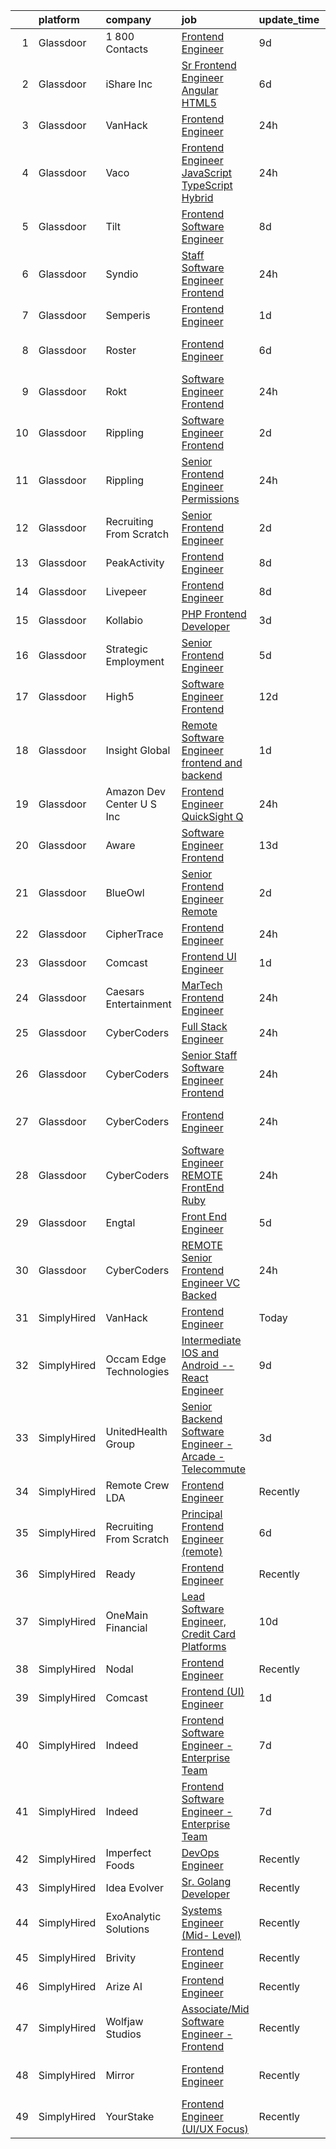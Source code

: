 

|    | platform    | company                     | job                                                                                                                                                                                                                                                                                                                                                                                                                                                                                                                                                                                                                                                                                                                                                                                                                                                                                                                                                                                                                                                                                                                                                                                                                                                                                                                                                                                                                                                                                                                                      | update_time   | location                      |
|---:|:------------|:----------------------------|:-----------------------------------------------------------------------------------------------------------------------------------------------------------------------------------------------------------------------------------------------------------------------------------------------------------------------------------------------------------------------------------------------------------------------------------------------------------------------------------------------------------------------------------------------------------------------------------------------------------------------------------------------------------------------------------------------------------------------------------------------------------------------------------------------------------------------------------------------------------------------------------------------------------------------------------------------------------------------------------------------------------------------------------------------------------------------------------------------------------------------------------------------------------------------------------------------------------------------------------------------------------------------------------------------------------------------------------------------------------------------------------------------------------------------------------------------------------------------------------------------------------------------------------------|:--------------|:------------------------------|
|  1 | Glassdoor   | 1 800 Contacts              | [Frontend Engineer](https://www.glassdoor.com/partner/jobListing.htm?pos=115&ao=1136043&s=58&guid=0000018267a8ffe89e44bf118484dcf0&src=GD_JOB_AD&t=SR&vt=w&ea=1&cs=1_e5274609&cb=1659596505467&jobListingId=1008028968829&jrtk=3-0-1g9jqi00uklu5801-1g9jqi01f25bc000-f65c437feb6c481a-)                                                                                                                                                                                                                                                                                                                                                                                                                                                                                                                                                                                                                                                                                                                                                                                                                                                                                                                                                                                                                                                                                                                                                                                                                                                  | 9d            | Draper, UT                    |
|  2 | Glassdoor   | iShare Inc                  | [Sr  Frontend Engineer  Angular  HTML5 ](https://www.glassdoor.com/partner/jobListing.htm?pos=101&ao=1110586&s=58&guid=0000018267a8ffe89e44bf118484dcf0&src=GD_JOB_AD&t=SR&vt=w&ea=1&cs=1_9e24fa9d&cb=1659596505464&jobListingId=1008035622507&cpc=7914D502DECE078E&jrtk=3-0-1g9jqi00uklu5801-1g9jqi01f25bc000-dbf0b3b27813526d--6NYlbfkN0D4nuovUOU2dPryPr7-xanE7ZFWASvaSyNm3BqXIbrO0g7KbumF70tKSTClwXMW9Nw6ylBgWEbP-wA7LdPub4uq9xNNR5kxVbMAop-p3QXpiL-QWxDzoxoeIDI-VxQmuAWK3NuHlhyKRowiFnZjcm9a59Rp01YIwTNAq3zOOVt9YeqZcgKJ1yHOVQpZ3UlOcraloSrOZL72EKKuA-mRgYHHeCmpFvDOAGAAPRiRfvNvp-YxlDf26MiPcCBJCcWh8xYhqhRLVsLpi9Pu8LniXo9sGFH1cK4avoSRj48lYqhZBYLYHQXev8xuO2mZ9CJ_seGYK8_ZyB4oKAdy1LNZqTdVmBEUHJTTVcfJSaWt_LK74JkURxPvpQWrd4kkWh6-FZ7n5u8Pr82bMbijyfBCv0MGHW-NXnaR7SuSfzbRdxXG8jkn8UAAfo_C9akfr6S_ffB-M9coWh_heTEA02qQ4UyimTFewYZ-PouRzMUTWl2G5T9yPY5RYXUW3nVOrUhN1GMrpNAN6aZAlNaTx3XwNUKm)                                                                                                                                                                                                                                                                                                                                                                                                                                                                                                                                                                                                                                        | 6d            | Saint Louis, MO               |
|  3 | Glassdoor   | VanHack                     | [Frontend Engineer](https://www.glassdoor.com/partner/jobListing.htm?pos=122&ao=1136043&s=58&guid=0000018267a8ffe89e44bf118484dcf0&src=GD_JOB_AD&t=SR&vt=w&cs=1_5e144f45&cb=1659596505468&jobListingId=1008051122685&jrtk=3-0-1g9jqi00uklu5801-1g9jqi01f25bc000-79b2f527b4dc7fc7-)                                                                                                                                                                                                                                                                                                                                                                                                                                                                                                                                                                                                                                                                                                                                                                                                                                                                                                                                                                                                                                                                                                                                                                                                                                                       | 24h           | San Diego, CA                 |
|  4 | Glassdoor   | Vaco                        | [Frontend Engineer  JavaScript TypeScript    Hybrid](https://www.glassdoor.com/partner/jobListing.htm?pos=108&ao=1110586&s=58&guid=0000018267a8ffe89e44bf118484dcf0&src=GD_JOB_AD&t=SR&vt=w&ea=1&cs=1_dcdf6985&cb=1659596505466&jobListingId=1008050327790&cpc=32EE424DE2B657EB&jrtk=3-0-1g9jqi00uklu5801-1g9jqi01f25bc000-c03849dba26dbd2c--6NYlbfkN0D_sybMACCpf9B-677oK5j6rPldVB6BlrVvFjO_o-GJZbzuF-qh4PxErFUqfUsv_6tQSk4s5uAVcAld8m-QQXxM--oMJAYynxIqMEUFtWxDMZSkHQoNRXy1c-pQAekh5jTtuAXPepzZVTS8Ybwet8e2QSwmg1vLRlLxo4RtZe876imFb8bWRKn2pUkT6bCS5JCCNWdzGEK2bzAC0sgzDHhZQBl5iPQirNgZckRZD1Zs1DeSZmx8byhsXKRWxhABX5gSHCcjxsKH-lMkT8LtrmNUuJig8NB2mkH922b5D-_XU7gs3EbE-d-fbhuaSx54I8wR5QYUu7eK1QRrIWBVRQB8DfNmzjYUujXhlXt3mLZqSMxhwhNiDuvb-hWcEVwpDAD5MYifDNr6gH7WxtDOsXXXD0ZkFrbbXmpdry-Hw70st7q2mLt6AzSzXOyrbKkFmly-Xg2VFOPwGbVCquRAtX2DMQ6TYuiCiTvA0lajLSIMw_qq6sx-zS_WkQb26F0YPxSQeUWfMgoNl65PXWO9MzCVoq1Q8qYqSle7WUr2X7uY7w%3D%3D)                                                                                                                                                                                                                                                                                                                                                                                                                                                                                                                                                                                                | 24h           | Nashville, TN                 |
|  5 | Glassdoor   | Tilt                        | [Frontend Software Engineer](https://www.glassdoor.com/partner/jobListing.htm?pos=124&ao=1136043&s=58&guid=0000018267a8ffe89e44bf118484dcf0&src=GD_JOB_AD&t=SR&vt=w&cs=1_f4a25e23&cb=1659596505468&jobListingId=1008030792660&jrtk=3-0-1g9jqi00uklu5801-1g9jqi01f25bc000-ebae5a08da702aee-)                                                                                                                                                                                                                                                                                                                                                                                                                                                                                                                                                                                                                                                                                                                                                                                                                                                                                                                                                                                                                                                                                                                                                                                                                                              | 8d            | Remote                        |
|  6 | Glassdoor   | Syndio                      | [Staff Software Engineer  Frontend](https://www.glassdoor.com/partner/jobListing.htm?pos=116&ao=1136043&s=58&guid=0000018267a8ffe89e44bf118484dcf0&src=GD_JOB_AD&t=SR&vt=w&ea=1&cs=1_0badb78c&cb=1659596505467&jobListingId=1008051813424&jrtk=3-0-1g9jqi00uklu5801-1g9jqi01f25bc000-ce19c53a5413b0b3-)                                                                                                                                                                                                                                                                                                                                                                                                                                                                                                                                                                                                                                                                                                                                                                                                                                                                                                                                                                                                                                                                                                                                                                                                                                  | 24h           | New York, NY                  |
|  7 | Glassdoor   | Semperis                    | [Frontend Engineer](https://www.glassdoor.com/partner/jobListing.htm?pos=117&ao=1136043&s=58&guid=0000018267a8ffe89e44bf118484dcf0&src=GD_JOB_AD&t=SR&vt=w&ea=1&cs=1_0f441b9b&cb=1659596505468&jobListingId=1008048394033&jrtk=3-0-1g9jqi00uklu5801-1g9jqi01f25bc000-2c14345c161e0bfa-)                                                                                                                                                                                                                                                                                                                                                                                                                                                                                                                                                                                                                                                                                                                                                                                                                                                                                                                                                                                                                                                                                                                                                                                                                                                  | 1d            | Dallas, TX                    |
|  8 | Glassdoor   | Roster                      | [Frontend Engineer](https://www.glassdoor.com/partner/jobListing.htm?pos=120&ao=1136043&s=58&guid=0000018267a8ffe89e44bf118484dcf0&src=GD_JOB_AD&t=SR&vt=w&ea=1&cs=1_fc55b419&cb=1659596505468&jobListingId=1008035786991&jrtk=3-0-1g9jqi00uklu5801-1g9jqi01f25bc000-f89357a287b4b83d-)                                                                                                                                                                                                                                                                                                                                                                                                                                                                                                                                                                                                                                                                                                                                                                                                                                                                                                                                                                                                                                                                                                                                                                                                                                                  | 6d            | San Francisco, CA             |
|  9 | Glassdoor   | Rokt                        | [Software Engineer   Frontend](https://www.glassdoor.com/partner/jobListing.htm?pos=110&ao=1110586&s=58&guid=0000018267a8ffe89e44bf118484dcf0&src=GD_JOB_AD&t=SR&vt=w&cs=1_e45c7f84&cb=1659596505466&jobListingId=1008050111332&cpc=47CFDC01B3F81FAC&jrtk=3-0-1g9jqi00uklu5801-1g9jqi01f25bc000-a778ac1637d28933--6NYlbfkN0DG4ntHtB_rMsnfhgmnSvK2brktLme1L4SiDeJjQ-izrVOLqRJ5-yjEjDkpeVLIPLLE-FB1YyVX5emu3PP277Bn9n7H8FTXB9ruhKew43vK7iOThC0_NtbTsBXJxMV3_W4w8Ecg0_Ii_SupIoNzQRBZ3fbVFtHxuVG5iTlSz7xKw0PlG0dxO-XUtyq7hOLQspWA-KPaGkCOg37-TAz2BbxX0B_YDQa7nCxV8RDZBgFVMSTQwBQT2BkiRjCyXAQ680ZAk6Vv0Desprl1Dll3OHEKDh7FVFIEZrrbobkuwFdbhufM8WQX173xXIJddd9Mp1iIX5NHLBn85bBFkmBTZfu9kOSO4D0v7HvXXGjmGFcZ8ytUUtUXvJA45SajngsodM4J6RQhOi65TrEIHuXRFs_EsGWAAMZgp5EyVs1WAKTXFPRgYMpgB92cmMCp8onBGaMggPsQ1PV-mloPENGEPBmUGAgzoJJVszSiwLF_LBSFM8R2NEPSNmZs5AFWDBPd_wJTFIsfyU0Ey2jnJwr_rvRZFCHU-QZi-chGCrXMH0apELYHFV58QCWK6bh19QNBYjhdkUO3_zvfY5qHsulVW3hB-SaHqm-FKwchiv12FlMo10ijIcQhFETN_sUzPorJzOnU7aawHZH-H3-0RbO5kYZDG4mFKb4E37eILGXdhN4BqlKAtlECO4XY_Bi35uDMkW_-34FAR0CvhP6lf2zTmrJKE_ehHmEGGdkJbnMsrAgmlabbQkB65W3uMRopbl1XlgjAczqdGbB0W0lLHfAcrpPEGz0_qI7CYoEr1wiwb1V11oh_9CUDAlazHtPS8CowRufq03RCgaxBm9e2Ly3S7qIK3DvCC6VPbvAcw0b1i30Zr1_vYmuHlpm4r2gCCSb2v53sDoarB30QTwAn58ef40FoBIQBbP6lko7zfs2IBJX29VKBF0RHds1ediEE6WtPcys%3D)                                                                                                                                                                                                         | 24h           | New York, NY                  |
| 10 | Glassdoor   | Rippling                    | [Software Engineer   Frontend](https://www.glassdoor.com/partner/jobListing.htm?pos=125&ao=1136043&s=58&guid=0000018267a8ffe89e44bf118484dcf0&src=GD_JOB_AD&t=SR&vt=w&ea=1&cs=1_9595b86e&cb=1659596505468&jobListingId=1008045260872&jrtk=3-0-1g9jqi00uklu5801-1g9jqi01f25bc000-d4d0d210cff9088b-)                                                                                                                                                                                                                                                                                                                                                                                                                                                                                                                                                                                                                                                                                                                                                                                                                                                                                                                                                                                                                                                                                                                                                                                                                                       | 2d            | San Francisco, CA             |
| 11 | Glassdoor   | Rippling                    | [Senior Frontend Engineer   Permissions](https://www.glassdoor.com/partner/jobListing.htm?pos=126&ao=1136043&s=58&guid=0000018267a8ffe89e44bf118484dcf0&src=GD_JOB_AD&t=SR&vt=w&ea=1&cs=1_08a38030&cb=1659596505468&jobListingId=1008050981295&jrtk=3-0-1g9jqi00uklu5801-1g9jqi01f25bc000-881fbb0f78f7cfed-)                                                                                                                                                                                                                                                                                                                                                                                                                                                                                                                                                                                                                                                                                                                                                                                                                                                                                                                                                                                                                                                                                                                                                                                                                             | 24h           | Bellevue, WA                  |
| 12 | Glassdoor   | Recruiting From Scratch     | [Senior Frontend Engineer](https://www.glassdoor.com/partner/jobListing.htm?pos=129&ao=1136043&s=58&guid=0000018267a8ffe89e44bf118484dcf0&src=GD_JOB_AD&t=SR&vt=w&ea=1&cs=1_ee80b45b&cb=1659596505468&jobListingId=1008045766078&jrtk=3-0-1g9jqi00uklu5801-1g9jqi01f25bc000-92327bae5406cb20-)                                                                                                                                                                                                                                                                                                                                                                                                                                                                                                                                                                                                                                                                                                                                                                                                                                                                                                                                                                                                                                                                                                                                                                                                                                           | 2d            | Remote                        |
| 13 | Glassdoor   | PeakActivity                | [Frontend Engineer](https://www.glassdoor.com/partner/jobListing.htm?pos=118&ao=1136043&s=58&guid=0000018267a8ffe89e44bf118484dcf0&src=GD_JOB_AD&t=SR&vt=w&ea=1&cs=1_8ae279df&cb=1659596505468&jobListingId=1008031555522&jrtk=3-0-1g9jqi00uklu5801-1g9jqi01f25bc000-9669b67cd3057b0b-)                                                                                                                                                                                                                                                                                                                                                                                                                                                                                                                                                                                                                                                                                                                                                                                                                                                                                                                                                                                                                                                                                                                                                                                                                                                  | 8d            | Boynton Beach, FL             |
| 14 | Glassdoor   | Livepeer                    | [Frontend Engineer](https://www.glassdoor.com/partner/jobListing.htm?pos=121&ao=1136043&s=58&guid=0000018267a8ffe89e44bf118484dcf0&src=GD_JOB_AD&t=SR&vt=w&ea=1&cs=1_8c91e7e6&cb=1659596505468&jobListingId=1008032132971&jrtk=3-0-1g9jqi00uklu5801-1g9jqi01f25bc000-a24d89e74bc6cf42-)                                                                                                                                                                                                                                                                                                                                                                                                                                                                                                                                                                                                                                                                                                                                                                                                                                                                                                                                                                                                                                                                                                                                                                                                                                                  | 8d            | New York, NY                  |
| 15 | Glassdoor   | Kollabio                    | [PHP Frontend Developer](https://www.glassdoor.com/partner/jobListing.htm?pos=104&ao=1110586&s=58&guid=0000018267a8ffe89e44bf118484dcf0&src=GD_JOB_AD&t=SR&vt=w&ea=1&cs=1_2545bef3&cb=1659596505465&jobListingId=1008041038018&cpc=444700D72F2ECBCE&jrtk=3-0-1g9jqi00uklu5801-1g9jqi01f25bc000-a781f0f3988a7eb6--6NYlbfkN0BK7QqpgF8Lwvm69yN6y042TqXJrV3gHaTYz7YJ2xmPiwJaRvnJL2p9woJImlFGjMplkzEuqGYU_lgezkcTMIwwWJJgvh0rLK3a1dAUMn4Ym3nLJIOYEmiu9Cx2q2yVfljoJkR4bpl82TzdcvfbQQ_q2uDbhOqeiIFAyE3H-98gDMgVKbW7Ql1PSugjhsCiW3rGx8ci07iMjr34XwBueUj3TV2v1xDzKkCj301ic3-rIQah02386S2TOl5WlkSab-O-Cx-hiZHb3X44XUQPRJjunH8k2kfa-WRxwCPeYUvyb0PEvfrzPWaO8p23emAJ2E-K2ifbQbDRk1nKMVS3xMpqnpJHl2zQTf5wusjmukOpSO5U5LxH6ggGpF2RT2nkGl0NViy1meNMN60wkAiCPBMjZPqoYl60o_bmCXhQESo_n5Ls3ydc_il19qF822z6oRU-1GsPBVp4F_C98O04ohNO)                                                                                                                                                                                                                                                                                                                                                                                                                                                                                                                                                                                                                                                                                                                        | 3d            | Remote                        |
| 16 | Glassdoor   | Strategic Employment        | [Senior Frontend Engineer](https://www.glassdoor.com/partner/jobListing.htm?pos=106&ao=1110586&s=58&guid=0000018267a8ffe89e44bf118484dcf0&src=GD_JOB_AD&t=SR&vt=w&ea=1&cs=1_c707e700&cb=1659596505465&jobListingId=1008038777890&cpc=4050D81B60456B41&jrtk=3-0-1g9jqi00uklu5801-1g9jqi01f25bc000-68f76e0fad1aecd5--6NYlbfkN0AKWvSE4sqLrvmChH3oy7SyLhGz62xmrQXLRHvtrs5R_Y69W66yYKFV8ztcxLcUTtXALnfMORh6S7MC1WOFEixmrcDNsJ73CPYMvbL6QRJulhNj-myfWV6rVfZU5JHpGL0c3G3Sx7WTOBXUjeQehrnA_5xVgOODcfdLqNMQNhsho79QNFrzW2vc7WyLIO7PPTyeNAYrnY0tS6NJavGV_m9QXPP96XulvRetPrgLyl83cIEUyiIa-346fJ6aBnB3n2sHuSJV0IsEOIok_18NLT-OMuz1e1N9-IvoVzwJ6IfTnyafPlvHs6ZCUKsgRZ3kiNlGnMIglx9mODinwwJxCU_MEWJHwvFSwgBwmJBh4lbyMPE5FFSir4E16o7wOS92cN52y_HeOA-oH10g1ipeC9wVYZLW6jETfnmDo_udwESum-y07xS1Nna3Xb4QJOA74emXATOqh2bRKLFzhnfQ9wSRdNJXAQKEASxILPwijpxTvpP7Q4__XgjIuAShHqlBK2AyCIITmF78kTDXzLVC7nNezaFXmaQqrM_-NVDlzQ6BVXjqcpPAoOzkrPC3lvPnRPd7nvkHhpjDtA%3D%3D)                                                                                                                                                                                                                                                                                                                                                                                                                                                                                                                                                                                          | 5d            | San Mateo, CA                 |
| 17 | Glassdoor   | High5                       | [Software Engineer   Frontend](https://www.glassdoor.com/partner/jobListing.htm?pos=105&ao=1110586&s=58&guid=0000018267a8ffe89e44bf118484dcf0&src=GD_JOB_AD&t=SR&vt=w&ea=1&cs=1_64dbb5b3&cb=1659596505465&jobListingId=1008023215023&cpc=BA15C3E50D27FFE8&jrtk=3-0-1g9jqi00uklu5801-1g9jqi01f25bc000-9ede6187c60e1052--6NYlbfkN0AV8vU3o9nlw7wqa180ZkP3oAg17VLIhkP1SPyaIh_MQVSfWHQ_D-a5zztdBH5vi5xFZlaaUhEW8RX_fyfkyAZNXiEQHCQUEYFdYQ0n4fJBPH24pQ-mjTQ2xyTOi07i067ioZBbd43FZJCQGkF2EZte7o6CuaN18wzjgMXw39552EmZQUMk9yz1yx7KuVNxuKuwqL-mdKR5bdgttpEL4yCzXrPp2Aan7O-4VUcpoBMdTn0pqh77CHUl45S_S51qXZ1hXgHfcJGtUILqo4dMdSn6yiCKy_oOqPcSzsosS-FiLYpDfT0-kXW1-QfVLeKOIw2K6lSp_eDhKBDTyvPoisitIfE-qG649kg3qwg8chtPfVowxuDN564EPrfK4R6xxBp5FYhb9WecTmb55lqq1Cby_oZ2Jp4GDpyIt_JeI2JxBUNTq9A5Aoa9cxe0T6k-cTWrXvow6bdyPgoACAHAdNY0CbZuAErll_R05E-5p0axdEgOLRmvgTBeAmal36DQCltKQCn31dXOU-duOEnf3Rwn)                                                                                                                                                                                                                                                                                                                                                                                                                                                                                                                                                                                                                                                  | 12d           | Remote                        |
| 18 | Glassdoor   | Insight Global              | [Remote Software Engineer  frontend and backend ](https://www.glassdoor.com/partner/jobListing.htm?pos=113&ao=1110586&s=58&guid=0000018267a8ffe89e44bf118484dcf0&src=GD_JOB_AD&t=SR&vt=w&ea=1&cs=1_a3b54105&cb=1659596505467&jobListingId=1008047076237&cpc=F41FEAB56D215062&jrtk=3-0-1g9jqi00uklu5801-1g9jqi01f25bc000-9fbca1b29b659b59--6NYlbfkN0BKkHZu3wF05EeDimN_p6sYpKCMArvwa95YdH7UpkaBCi52Bcb3JNt30QsYNOqnbglUdE37R64u96seInmHWiFBPptYFQm96TkzNe10qCw613b6CVzeZ_1y-Vod62XGXcrWhA-hwYr6PwovufsFqT2Q93Bc-yDrMrp5Qx6H-5NHcKvsy4ujVczfQJKu1KFlSQyW3F-o4NT55HWahE9tt3WsnkgjO4Exn6EoWmYtee5ykzNB9KS5uG32_jiVr4c5bkMLUxyDUnq9oIau4wkwMjSYhYHeAMcz-1mQ1gZFnmpfgHO4bHU4jHc49rMpbtjbUghMems0EsVQVhfKV9FH5e-VGf49DjfGN2cA53AzigWP6ovbWdhuydzHUOJcxxQfuByVZVkCYmyz4BuSbg7eEkelmcn_DLS1SjpYfhbilXymDzlVo1W6o6_ns3qFHOs6Y5hM_J3i_HgMXJPx7q9mPnDeRvhYOCKAVbljtA8vTIWJc92O78NuJDKrs1q7bXncubo-nr5o288yGw%3D%3D)                                                                                                                                                                                                                                                                                                                                                                                                                                                                                                                                                                                                                                   | 1d            | Remote                        |
| 19 | Glassdoor   | Amazon Dev Center U S   Inc | [Frontend Engineer  QuickSight Q](https://www.glassdoor.com/partner/jobListing.htm?pos=123&ao=1136043&s=58&guid=0000018267a8ffe89e44bf118484dcf0&src=GD_JOB_AD&t=SR&vt=w&cs=1_19a5e197&cb=1659596505468&jobListingId=1008050669033&jrtk=3-0-1g9jqi00uklu5801-1g9jqi01f25bc000-3540d943c4848fc2-)                                                                                                                                                                                                                                                                                                                                                                                                                                                                                                                                                                                                                                                                                                                                                                                                                                                                                                                                                                                                                                                                                                                                                                                                                                         | 24h           | Remote                        |
| 20 | Glassdoor   | Aware                       | [Software Engineer   Frontend](https://www.glassdoor.com/partner/jobListing.htm?pos=130&ao=1136043&s=58&guid=0000018267a8ffe89e44bf118484dcf0&src=GD_JOB_AD&t=SR&vt=w&ea=1&cs=1_37df384d&cb=1659596505468&jobListingId=1008020267124&jrtk=3-0-1g9jqi00uklu5801-1g9jqi01f25bc000-607abcf0eebd124b-)                                                                                                                                                                                                                                                                                                                                                                                                                                                                                                                                                                                                                                                                                                                                                                                                                                                                                                                                                                                                                                                                                                                                                                                                                                       | 13d           | Remote                        |
| 21 | Glassdoor   | BlueOwl                     | [Senior Frontend Engineer  Remote ](https://www.glassdoor.com/partner/jobListing.htm?pos=128&ao=1136043&s=58&guid=0000018267a8ffe89e44bf118484dcf0&src=GD_JOB_AD&t=SR&vt=w&ea=1&cs=1_49ff0bd1&cb=1659596505468&jobListingId=1008044484799&jrtk=3-0-1g9jqi00uklu5801-1g9jqi01f25bc000-d0c22b5d8c014143-)                                                                                                                                                                                                                                                                                                                                                                                                                                                                                                                                                                                                                                                                                                                                                                                                                                                                                                                                                                                                                                                                                                                                                                                                                                  | 2d            | San Francisco, CA             |
| 22 | Glassdoor   | CipherTrace                 | [Frontend Engineer](https://www.glassdoor.com/partner/jobListing.htm?pos=119&ao=1136043&s=58&guid=0000018267a8ffe89e44bf118484dcf0&src=GD_JOB_AD&t=SR&vt=w&cs=1_e9421542&cb=1659596505468&jobListingId=1008049986571&jrtk=3-0-1g9jqi00uklu5801-1g9jqi01f25bc000-5a5f0582cf1610b7-)                                                                                                                                                                                                                                                                                                                                                                                                                                                                                                                                                                                                                                                                                                                                                                                                                                                                                                                                                                                                                                                                                                                                                                                                                                                       | 24h           | Remote                        |
| 23 | Glassdoor   | Comcast                     | [Frontend  UI  Engineer](https://www.glassdoor.com/partner/jobListing.htm?pos=102&ao=1110586&s=58&guid=0000018267a8ffe89e44bf118484dcf0&src=GD_JOB_AD&t=SR&vt=w&cs=1_d103208a&cb=1659596505463&jobListingId=1008048394961&cpc=6945AE2F4B03E059&jrtk=3-0-1g9jqi00uklu5801-1g9jqi01f25bc000-f7ce7161764c0419--6NYlbfkN0Cj-KmZPsf9w80C8b1WzNVrlanjD2SXJjxuCbUWHsXPZlTAgGmdtIUzoKTi6fK6WvYa47GfCiXGFIOmHDSKDilFhfhzu4cxTxSOwiN-vemInzN0Os34kUtcEhSYfTtB2F6DeFD2-fHcxreITk-QtNNn8c6-jidnNbtfJQPxUuApKb9a1UGgTxjJ8Hun0xPAkuozx_UpDDd8xTZKYMvwwe_x52rSJmiHzPlX5LMFg3LE9ITH8FGR_iFHQl4NLnGo42VheKhRsW_V9ivbQMJMlwF049qT6UCIOHSacQou0_9LcmFZyTRmwhM_jRsbfCnebmShSFZL8Cg0Vt10DPKqslJgTQx-TuAFUcNDb21xqSuKGpTu3uc4RdQcPeggNP-ZOw_NmxD8qbIc6Rf8yHwE0xnRyoWxZJcGkba8jOuDNXlgWmBQYpNeDodbKHlvRoXPfNyfOA_7VFB8qXxoWLcNCc0z2gL9viNZnND7neIgtNlUyOl1InuvTRN3v0pPpBjEPl6BAWyg-0FCLYl9qUK9dKzVbxlfPSKWGYPw9HwunNx_LvRikH5vS413D2QmAvbq0FOMlXIxAPMzXg_I3trMHCUr7agogEwthNJcpeMGO911n1_FSTeTJnvDsjUi3a0o7F83U0CSPUg-afw5Um0u8Pk0-Ky02kuhqliY0EV51R4atJYpOj2iGm3-7H9VBhc-aknabAf2R2yE_KtCp_yu_EwCkBnHTMOL3ejtj5UmfvN06HniDWfWCrgxVcEqeNLXc6-hFH8arlhvd-OQ8dxwDz1REa_82vgSa9KbS4M8humWs9hAVNiD46Bl4-Auf9TyrnJWN7O8LYbt1iYVDCAQNjNYVCiNVgdrSNdWLZDa_fNfCfzEGrCyF3zdt6tIxjYhQPXXCCU72LnzHP7BjqngO-7Iu39E4YQnr8uizHVyfp6p2278ZPHzyoX_Yt7JIBSFvmltRGknpgT3J7FWg-HSRSK_Bk4eJNHeP8m-r-WyNPcs6MPg_wVC84qJBuGSIKJo7bz6ZKPXNvtQAbVfHNn28hXVnP2lJh83YPpjcJ1MW3DqxNb8t0cADKPwglZmdJ9grPk7C0yMRU3KAL0t9Fi4d7MKenWvtatTNezBB92WyAzdEYiEn_N8k53NQ2e5LQxUzrl1TRknQIDp4Q%3D%3D) | 1d            | Philadelphia, PA              |
| 24 | Glassdoor   | Caesars Entertainment       | [MarTech   Frontend Engineer](https://www.glassdoor.com/partner/jobListing.htm?pos=127&ao=1136043&s=58&guid=0000018267a8ffe89e44bf118484dcf0&src=GD_JOB_AD&t=SR&vt=w&cs=1_c41f9b6b&cb=1659596505468&jobListingId=1008051367732&jrtk=3-0-1g9jqi00uklu5801-1g9jqi01f25bc000-d306892eab2d22ca-)                                                                                                                                                                                                                                                                                                                                                                                                                                                                                                                                                                                                                                                                                                                                                                                                                                                                                                                                                                                                                                                                                                                                                                                                                                             | 24h           | Las Vegas, NV                 |
| 25 | Glassdoor   | CyberCoders                 | [Full Stack Engineer](https://www.glassdoor.com/partner/jobListing.htm?pos=111&ao=1110586&s=58&guid=0000018267a8ffe89e44bf118484dcf0&src=GD_JOB_AD&t=SR&vt=w&ea=1&cs=1_4a8dc01f&cb=1659596505467&jobListingId=1008050648042&cpc=A65DF3A704A48F9B&jrtk=3-0-1g9jqi00uklu5801-1g9jqi01f25bc000-006a8c71c3c0bbec--6NYlbfkN0CpFJQzrgRR8WqXWK1qKKEqALWJw739KlKqr2H-MSI4eoBlI4EFrmor2FYZMP3muM0Ai8CXh9BA6IeqUmIdiDHShng55cjb6iU5YyOPNeiHXXMz9ckZvyCwfriMLeLm_o6XR5nPj6hhvv1dqu1W1tlKSByJ5gSwMMWOGjeodyKSqgOPIP8kGjUQC9g9ajxNx4DM-ZaRQE0Spx-kF4iaAYJU8rfrXcHyTzFRFbdsiXYiEio1yA0AAd40PpNjiA6k0Yh36gU2HfCvLmugFXFLVBtanUCeeqkQq_Tpk1HNMaW-e4bfP4MEutll9jmJHjUCAoxFqPtAWfreKmQbG_mHoF3ZbyyIHonV7caEptqB3Aqymvvm5bOYV4Zng2zI0by1oR7sNg5n8sjYogE7KU03QvdroEkhCbuRV_PbMt-6oJRm3eAzsaQYseHsQ433qTf4GeJfG6PM8LgmTZnjcJufZKqFD7A5-dVuW0kF35foocbfHtouN4S9rM8uc4nUgrwiT9iZYvNdnTBWTLgPRphcivuuVAv6MfrBYYdlZpKSdy9RE3YPd-DbCSuNw6cPMyKeUkHpM3RSCPhrXPcY8ooOCApCYXNZz9O123mQ-f9pdQ5sprb4rpCDlz0KYYL4PuJX5AknpkDklpeDVRFpox9BrqJN7d0eACZ-UcnZQDjmMHiOFins5Rr30vN4JjeimjNGezZHpbf_Jh_N14pMZJQxCsK7ZNOAPRb_JPZCnF9M54T-EcOdJF32N6owWoEdgM5uAkXUwQ7kNygXY0-idKFkvm6pctOsHS7cBsC3hNy4maFbq2UsMHLsU95KCCQZDf76yCKj-xqx5dJs0TBwqqmHUjxgxOMrWx9Wx7pESKkkChqCDOwTwoKKtZ0u-0WmhNNX9pSjND3m6XnukpB302y4GsNiHzA3bBsHldvkscmFOV8w_wZ7nVlQNcQqFJVsP8wueuk04juiWULIwUIk57XFVXTGurX7hlT69C9gqhA0oR5j8g%3D%3D)                                                                                                                                                               | 24h           | New York, NY                  |
| 26 | Glassdoor   | CyberCoders                 | [Senior   Staff Software Engineer  Frontend ](https://www.glassdoor.com/partner/jobListing.htm?pos=112&ao=1110586&s=58&guid=0000018267a8ffe89e44bf118484dcf0&src=GD_JOB_AD&t=SR&vt=w&ea=1&cs=1_c14165a4&cb=1659596505467&jobListingId=1008050648335&cpc=FD1C1DA32C38CFA7&jrtk=3-0-1g9jqi00uklu5801-1g9jqi01f25bc000-70f4f72e1de1293c--6NYlbfkN0CpFJQzrgRR8WqXWK1qKKEqALWJw739KlKqr2H-MSI4eoBlI4EFrmor2FYZMP3muM0Ai8CXh9BA6C_huhSMJzXci1ZvlJ0DUnHje_wA8HLi5jokz0XXaeAxjzJLjGWv9J5QEJvTO7Ywtm6oS60mn6jfeQzASorOOhglxkyzY2sq1TYM0DowU5-zQMXAIfJkAcUGJdfqvuhlgLE2TTibkFoFxrdPKnPG4Kpj0lnQ4BgelP3ynYwlg49oT7PBOS2gOEKtgeYAuAcIyBZcNCYUtlnpAxD2i5rtketW4yvKx5f8FdyhzhX0n8sH2LAmKPrGlws8scorBlbwCilb03SRwnk3ytA_7qQc1D0umUjsNUQ9Hv1Coq5ma57pkGexilkJGpEmstagcEouBXc3VDS3yFq54jv6zZefonPLM0Bdh8WXmeNZ7xwjCtU_PiJrcXY2TBTTBsgJCl6TKyY9dR8YkFsTn4OfG9q94IrH2r06eNIRWUYnw4UEisXPkgIruEtSffNU9NS8X_YKF6PQCa4jjoVB5Pl6vRwGhTmItbVCtktqmB9qCcs3lZhkTsU7Md9TwwW4H3W46eEsPHx0Xe3m3QvDb0yqViZxh-6Qj60824y7qec0L3oc4AZ5vdy_ci1cxz4hhyROO5ZVLiVGcnHhnmdOxXi_i8l0ntx788mRQcbSPpCcNEztANh5hjulmaWs3wtdk6try_JBGuGakshbnMw51h2K-3sALlZkXCfTjjml7UpK3d9DKwBMM9Ea2i4C6Saihb_E4fJZhk8q_ze6ZoOpsBMrHishTl6mwoOYhKazANPjaKL-rnFeoYgF_UWBOwYMHorD41VMVsIyLF0bR85wM2UHEaifNb5Pv3dpaBTyZyCSkbAqegi2okvi19Z6ADtbKMfW1i-DFU89yvBC4ok4JjftAGemeoHTG9HGbW-EGBXyzGOO328w-JOF4RY8Nx7TmSI5KSbh_6d7yPsiDwHGOJhYpT3LCPsrsEJ3qX0bHKbtG4myurmrJrUpDlyugYbw5gvDV6F_aQ%3D%3D)                                                                                                       | 24h           | New York, NY                  |
| 27 | Glassdoor   | CyberCoders                 | [Frontend Engineer](https://www.glassdoor.com/partner/jobListing.htm?pos=103&ao=1110586&s=58&guid=0000018267a8ffe89e44bf118484dcf0&src=GD_JOB_AD&t=SR&vt=w&ea=1&cs=1_36922fab&cb=1659596505464&jobListingId=1008050647370&cpc=FA84DF7EA1EC2398&jrtk=3-0-1g9jqi00uklu5801-1g9jqi01f25bc000-1542043ab82e3ba5--6NYlbfkN0CpFJQzrgRR8WqXWK1qKKEqALWJw739KlKqr2H-MSI4eoBlI4EFrmor2FYZMP3muM0Ai8CXh9BA6MS8Q1wA9BmbePFbEDuia_qB8eQ5OSAAouzpp0i1j8DxSgdDac20fsmt-qRvdlE4jn0A7D-NXcZBuL0wbCgzCjjeZdQaqkFmpZcrfUKC7IdwkNoubcgnGSQxdVjMdB20PDz7DseajpMKPgVQpjCy1dU6GVpkAy22K7GFNwhcZbNSpTpJIb38bUCulG2Y2TeFEFJf5Pjg3Ry3BrFDQ1Lz9aQvideeEnYTHpAwOVqPkytBm5DdKzHsAWPCKIrYgSGU7N7UV7ywjD34S2qrgnvGqt1Lj8q3tibRFs7XckWwHBZLnSlB3eW5cUabhGUP5vqGnVFI0lShM0JGcAPjpk5RBmwSyiLR1xuGqcQBRFSjyxegkSzfpFZNB0S_A1LDF1-Fry7_YmTlb2V0FT_rKXIunZdTZhIWx87QJ0bV4LPV4F9V-avTkaJRVOZKY7DsEpNcRIA6c3y-8AoWz2lw3gWoYEP-ZL-X13j7PIedYHGpXwpkjI1aI_KBb6mJV_UQI0s5xOJmO-tcVp4tkXHXhSimwhorOjbCVc__v28SUJ3l-oyabm4p1aaFUE49k4_rB7aRRFHhjvtE5r980rjUC6pUKPVyZX4zOnsDXhUM4o5wS8Q-W1fxk66b8jzEJJPaB-X9fKWFAHmW2qw-mWXs3zqsBQW8WtNV0wFH4j5JxR572avkTwGeY2k9s8DPQPEUOko8j6MBCojQ-VpZ2g8oK4K5-rJDywL9qz4n3WdOvbP6yokQcPrdxYqSzIeu2TvsTQkxJvRbbPYN8q7GmmVAxzDXJyJpr4MhTXZEnACNdD4vT_9N-TAT53EDXNWVPjbkLfOhSEjyftNiN1Y5x2bItzZ23G41hs-XsQ6qG7tgoT47oDSqQcMlDATwVsUozsU73zvvwNtCQJOFmXWYVYHf91NGTBk%3D)                                                                                                                                                                               | 24h           | San Francisco, CA             |
| 28 | Glassdoor   | CyberCoders                 | [Software Engineer   REMOTE   FrontEnd  Ruby](https://www.glassdoor.com/partner/jobListing.htm?pos=114&ao=1110586&s=58&guid=0000018267a8ffe89e44bf118484dcf0&src=GD_JOB_AD&t=SR&vt=w&ea=1&cs=1_20e09149&cb=1659596505467&jobListingId=1008050647073&cpc=C4A69CCDBB3B9599&jrtk=3-0-1g9jqi00uklu5801-1g9jqi01f25bc000-ebd3abba5bc90301--6NYlbfkN0CpFJQzrgRR8WqXWK1qKKEqALWJw739KlKqr2H-MSI4eoBlI4EFrmor2FYZMP3muM0Ai8CXh9BA6HInhS4BEuCCCajgoyF_LowQ1K1UGUx5WPIWcOBxrl4gkN0rKVhfG6do2qtgvcXKhScwiSWA86UAZ5dAIeU5xvEcWmUgXIkDPLY7zeojaK22aSNMyar7jWsBr1Dh1mNe0i54d_MuwYBDSgsZSfiSM6-wvTVnPs0_VRmxdmUvrVeaJM1D6JeJLr3bLhQm2MidWYPAdF6nOrYLo6wXJ64yqbDngQNTAHfngljsPS_SjlxIRk2vwSVC7tTODdgFx69187sgw7IlKMjg-u1p-TVHxeuggVYBcrODSZVveJndvVtF5Sm6OFDctr6vZkIKNqMnKxvhove9gl04ivsX2EbsFYOLjHmTStoExbZYyAPVBr5srqTLRNJ7xqImRSxlOKO9LqEVevC2iy2w4o1zPGESv-fSu0yx1crw25A0vtgbDcDm61u562_tiius6a__WGEeK4XWd8wHQzvkcL4ywwQOsI3MEcrqSASh7v70oxo7ifVa0AJNIB3cxzpBdYwesDKuKjhwH8h4U_etRLCSkoCVQ2AfzEyZ6FxX5HqaPLAPB-70X4kE1gvz5R_RIoAUeiFwxca8s_7yJkAuL-n8RiZDZAOOXFP-VXYv-GLRf-ABA2OfJltx9KQCUYYuB8kCvj6V56VXrC02tLc1pcwSyhi7lencM6Cbdnq86_CxQgetOXw6UrhyMa9zaCb_5U5EJyRhoeqUu-vINly7tYtG4oCGVfr_kAfl__NQ6SivYklyro1xX6giJgf50ypKgiRlgM3I9JOwtU8RmJh4Myfzi2f8rh5jGI4HqhqjU5CtzkWgp3c8L24f31UhHbFzV-sT4OXs9felYb3Ekw8SLESfZ0HhuIfr33Vo9OKNZRvxiAQjtqCplxuH1Q63CkjxOmKy5aAn6e7LN4-6G4z1ZyNO4RZxERg0-H9KSu1DNL2FJ7WfYHNOBPd0C8vZ4zM%3D)                                                                                                                     | 24h           | Cleveland, OH                 |
| 29 | Glassdoor   | Engtal                      | [Front End Engineer](https://www.glassdoor.com/partner/jobListing.htm?pos=107&ao=1110586&s=58&guid=0000018267a8ffe89e44bf118484dcf0&src=GD_JOB_AD&t=SR&vt=w&ea=1&cs=1_ec996c25&cb=1659596505466&jobListingId=1008038786578&cpc=3BA4CE39D5B5DEF5&jrtk=3-0-1g9jqi00uklu5801-1g9jqi01f25bc000-df10151388fd4270--6NYlbfkN0B7Z8t6fEMDh_BTkcJVPNJicKvZQEBTy5HSwyHa20ewqmyfWNXjNsfvmtdqiCQm-EwnKbsgnnOciHwr2aA1G6tQWbH05k70ffhbrZX7Zsdo6hW9g6LVLcwVTv0ecsoSyi7gwBWXc0qvrxsr5Z7QEmWxGtcZWXP_9-Tub1D9-nJXSXM9rr52cRO--wy0HU51ry-pxxhrfRoOHxL-zWlP5pi00Mp1RiL_MwSzJtH5s4xOAmbI5B7tEw_nbveriQudGRqOLUn6qwcVHvqIstXVq5KUaa9AN6grjhBe28YqWOKQ69L0zwoWFxGBhDW09Bs7O10PZBmyj01KBeIiOduE7ERxPdGAgHo9Oy5X77UbBGs1AuXJErXZDg2Wa8eD9alHL0BizIPDyurzYxvWmkeW7wd0lVUdK6kE4DEE6xWFJ4iUVpxd_jLxoHciwfsL1PuPcX5gZSCwpd2BKe8VDnGjQgzeNLqKOjxEY1L1S3otrTrXfEHisAQh3G5LGqrhyS-UYVc%3D)                                                                                                                                                                                                                                                                                                                                                                                                                                                                                                                                                                                                                                                                              | 5d            | Remote                        |
| 30 | Glassdoor   | CyberCoders                 | [REMOTE  Senior Frontend Engineer    VC Backed](https://www.glassdoor.com/partner/jobListing.htm?pos=109&ao=1110586&s=58&guid=0000018267a8ffe89e44bf118484dcf0&src=GD_JOB_AD&t=SR&vt=w&ea=1&cs=1_26f02ccc&cb=1659596505466&jobListingId=1008051433847&cpc=FA84DF7EA1EC2398&jrtk=3-0-1g9jqi00uklu5801-1g9jqi01f25bc000-c2e9ea8f45121b6d--6NYlbfkN0CpFJQzrgRR8WqXWK1qKKEqALWJw739KlKqr2H-MSI4eoBlI4EFrmor2FYZMP3muM1q31frYDbJHQCYRZ_Bg0ccVJs0H0ejbb6PjNeHvQeKZ-dKIEt2AlF_bGxRtSVCOTb5RRKQ6ub7NDNwXB0-6p4vSEJMUK3O-5F0IJMhbsiae1v1bFsU9Q1PW8S-8ykx8jx-8qng-qXmJVD0sAlhwg7PEr7v0Tr8vfEe-Ka1zbY7T9uzxJuReQZh0KR26BLPavej_Enctgqz-jDNUfl6Ee_z-nv4ht2JxMIC5Eid1BNwdwpMsatPeffspxMw9DxyQ9HZoxDH9PJhqtcyGIJWxbcQeF3HJJFN7GnGnKOilSBjdxCvaGOzGmusB_bP171lc-WbhhYGq7zJ7xekDK2G_nTSddk0KoVlyhdxPCG8Dd31ry8r9bLbBX_QkEAB973y7HccXGYHJtMkF95PMmKlOKwF9MFBTVYM3eiOHPB0ndcS4q2eCWkjhidumuYT7_eJ5yJ_1emsxb-cwDr6tTzGJgPggWONnEOVamhcTVtCJzR3BZaXA0gKB3nda1OwripptrxvxyXubJqnmc0CAfvwUKEIt4MhtQIuU1Xc9QjOtEknk0SPi5FK8PCrnO54uNnPSqVViquSN9gAsuxSvYp2p2oxoX6hMPUSG0_UjtStyx0ipxFzUNiLSvyPssg-wuDwZgALGau2lRs_GUeEH4b3VpDfWcQP1CWgso3FiF9cE5tvCfHoXol4ps-QMQMVzlSKtC54tS-vS_QTIk02_HRP_KhEVlQuYjqpQQoqYQ46fxoyFKtcSkiD8tytiaXPSVHMZUQz86RJkuIpFoACxB4Z9VEErFq22zP8UbPNYfrEhqWfHA0-E883a2gjt0KpTqnnYbo1jOgeOoycN8jjdXmyKzPfG1sfGJjVYdEKvoWvBdMTqr7lbPbUxu5EpWmH2DjEi6JhfRycau_BUyibjelLjmUEEKBbvDiaUVQ%3D)                                                                                                                                                   | 24h           | New York, NY                  |
| 31 | SimplyHired | VanHack                     | [Frontend Engineer](https://www.simplyhired.com/job/FoaTPEoM1YqGN1v2H6vvnHh8LEnAPy2yah-qo8TKrXIVukAbhhMhoQ?q=frontend+engineer)                                                                                                                                                                                                                                                                                                                                                                                                                                                                                                                                                                                                                                                                                                                                                                                                                                                                                                                                                                                                                                                                                                                                                                                                                                                                                                                                                                                                          | Today         | San Diego, CA                 |
| 32 | SimplyHired | Occam Edge Technologies     | [Intermediate IOS and Android -- React Engineer](https://www.simplyhired.com/job/pgUt-7dGgWcAxCMf2ZQ9bHjRQFB1eArw3xVX7Y2OduJ4XHVYVxYm2g?q=frontend+engineer)                                                                                                                                                                                                                                                                                                                                                                                                                                                                                                                                                                                                                                                                                                                                                                                                                                                                                                                                                                                                                                                                                                                                                                                                                                                                                                                                                                             | 9d            | Charlotte, NC                 |
| 33 | SimplyHired | UnitedHealth Group          | [Senior Backend Software Engineer - Arcade - Telecommute](https://www.simplyhired.com/job/lo3dU1kqHhOa-3sWLyJooaGQNee20b3FITaeGiXFlWYzX_5de7oErw?q=frontend+engineer)                                                                                                                                                                                                                                                                                                                                                                                                                                                                                                                                                                                                                                                                                                                                                                                                                                                                                                                                                                                                                                                                                                                                                                                                                                                                                                                                                                    | 3d            | Minneapolis, MN               |
| 34 | SimplyHired | Remote Crew LDA             | [Frontend Engineer](https://www.simplyhired.com/job/-Fkrwb6fWqFurJJjgwx-np_o7iakz_1cKaj7YHiyptGWxWdERE3hJw?q=frontend+engineer)                                                                                                                                                                                                                                                                                                                                                                                                                                                                                                                                                                                                                                                                                                                                                                                                                                                                                                                                                                                                                                                                                                                                                                                                                                                                                                                                                                                                          | Recently      | Remote                        |
| 35 | SimplyHired | Recruiting From Scratch     | [Principal Frontend Engineer (remote)](https://www.simplyhired.com/job/o7BTMVyZyXnm9r4DRDQgmSaG6wYAFiH2mWOEkZfJGaD9mRug6qCO1g?q=frontend+engineer)                                                                                                                                                                                                                                                                                                                                                                                                                                                                                                                                                                                                                                                                                                                                                                                                                                                                                                                                                                                                                                                                                                                                                                                                                                                                                                                                                                                       | 6d            | San Antonio, TX +90 locations |
| 36 | SimplyHired | Ready                       | [Frontend Engineer](https://www.simplyhired.com/job/NfBh9lIXHlK5WnBnJRBiQm0lcc0VntcXWDxclZFLZkHgoLP9ATK3oQ?q=frontend+engineer)                                                                                                                                                                                                                                                                                                                                                                                                                                                                                                                                                                                                                                                                                                                                                                                                                                                                                                                                                                                                                                                                                                                                                                                                                                                                                                                                                                                                          | Recently      | California                    |
| 37 | SimplyHired | OneMain Financial           | [Lead Software Engineer, Credit Card Platforms](https://www.simplyhired.com/job/a-tPOGqCXsXsIs1z4kTmJ1dxz_AWTswI1xlGAIjMXRFlSuyoXQQt9g?q=frontend+engineer)                                                                                                                                                                                                                                                                                                                                                                                                                                                                                                                                                                                                                                                                                                                                                                                                                                                                                                                                                                                                                                                                                                                                                                                                                                                                                                                                                                              | 10d           | Charlotte, NC                 |
| 38 | SimplyHired | Nodal                       | [Frontend Engineer](https://www.simplyhired.com/job/75ry-Eu0nSZpKMRgg41Z0_gvK2rV-hQ2xCKkRD2dfeeva-gc--Hn4w?q=frontend+engineer)                                                                                                                                                                                                                                                                                                                                                                                                                                                                                                                                                                                                                                                                                                                                                                                                                                                                                                                                                                                                                                                                                                                                                                                                                                                                                                                                                                                                          | Recently      | Remote                        |
| 39 | SimplyHired | Comcast                     | [Frontend (UI) Engineer](https://www.simplyhired.com/job/RYGmfZcSfOyqzHMUffU4c0hy9x6nfvHuTbcwV2bdhtcAGMgTZmLCkQ?q=frontend+engineer)                                                                                                                                                                                                                                                                                                                                                                                                                                                                                                                                                                                                                                                                                                                                                                                                                                                                                                                                                                                                                                                                                                                                                                                                                                                                                                                                                                                                     | 1d            | Philadelphia, PA              |
| 40 | SimplyHired | Indeed                      | [Frontend Software Engineer - Enterprise Team](https://www.simplyhired.com/job/x_iqkhASV8WnTie_3ktk6vq9vE_0i0Jmum19TX1xYkGEVYNKVixi8A?q=frontend+engineer)                                                                                                                                                                                                                                                                                                                                                                                                                                                                                                                                                                                                                                                                                                                                                                                                                                                                                                                                                                                                                                                                                                                                                                                                                                                                                                                                                                               | 7d            | Seattle, WA +2 locations      |
| 41 | SimplyHired | Indeed                      | [Frontend Software Engineer - Enterprise Team](https://www.simplyhired.com/job/x_iqkhASV8WnTie_3ktk6vq9vE_0i0Jmum19TX1xYkGEVYNKVixi8A?q=frontend+engineer)                                                                                                                                                                                                                                                                                                                                                                                                                                                                                                                                                                                                                                                                                                                                                                                                                                                                                                                                                                                                                                                                                                                                                                                                                                                                                                                                                                               | 7d            | Seattle, WA                   |
| 42 | SimplyHired | Imperfect Foods             | [DevOps Engineer](https://www.simplyhired.com/job/P8Hv7XSddEtNRfhe1Bg04yoPG684yZmg3L7L3TmXMf0tdFuKPjanUQ?q=frontend+engineer)                                                                                                                                                                                                                                                                                                                                                                                                                                                                                                                                                                                                                                                                                                                                                                                                                                                                                                                                                                                                                                                                                                                                                                                                                                                                                                                                                                                                            | Recently      | Remote                        |
| 43 | SimplyHired | Idea Evolver                | [Sr. Golang Developer](https://www.simplyhired.com/job/pc_NZ8aLefzjx4dVYgGg7s8rbF0NpviZbsJd6Ew7TCcA5APVVpbJpw?q=frontend+engineer)                                                                                                                                                                                                                                                                                                                                                                                                                                                                                                                                                                                                                                                                                                                                                                                                                                                                                                                                                                                                                                                                                                                                                                                                                                                                                                                                                                                                       | Recently      | Remote                        |
| 44 | SimplyHired | ExoAnalytic Solutions       | [Systems Engineer (Mid- Level)](https://www.simplyhired.com/job/cDlHjSn1_0frzJh4Z4ZMeerhpu4cd1KRQCGCcr7iUtUUCQXwZrtWQQ?q=frontend+engineer)                                                                                                                                                                                                                                                                                                                                                                                                                                                                                                                                                                                                                                                                                                                                                                                                                                                                                                                                                                                                                                                                                                                                                                                                                                                                                                                                                                                              | Recently      | Colorado Springs, CO          |
| 45 | SimplyHired | Brivity                     | [Frontend Engineer](https://www.simplyhired.com/job/V6HJHW_KtNbaPla66hqZQ5sk_puJ0m3ab5BboJ0ok9Mr0Vm_uIcJMA?q=frontend+engineer)                                                                                                                                                                                                                                                                                                                                                                                                                                                                                                                                                                                                                                                                                                                                                                                                                                                                                                                                                                                                                                                                                                                                                                                                                                                                                                                                                                                                          | Recently      | Remote                        |
| 46 | SimplyHired | Arize AI                    | [Frontend Engineer](https://www.simplyhired.com/job/xQaaVC5vOtRS4JzrdHWflzM8ynmcpN-5LqOA84ur9JKgs3BKShIeyw?q=frontend+engineer)                                                                                                                                                                                                                                                                                                                                                                                                                                                                                                                                                                                                                                                                                                                                                                                                                                                                                                                                                                                                                                                                                                                                                                                                                                                                                                                                                                                                          | Recently      | Berkeley, CA                  |
| 47 | SimplyHired | Wolfjaw Studios             | [Associate/Mid Software Engineer - Frontend](https://www.simplyhired.com/job/fREI73PIzGst3WBniSrMtUXRGs05J6STSOrPydOfVWoOmhYQDpC9wg?q=frontend+engineer)                                                                                                                                                                                                                                                                                                                                                                                                                                                                                                                                                                                                                                                                                                                                                                                                                                                                                                                                                                                                                                                                                                                                                                                                                                                                                                                                                                                 | Recently      | Remote                        |
| 48 | SimplyHired | Mirror                      | [Frontend Engineer](https://www.simplyhired.com/job/1usBlvhGylE7XcQfKrDFHQ3BMShtHdNzcIEZv9IJghOGNQmJ_JZEnw?q=frontend+engineer)                                                                                                                                                                                                                                                                                                                                                                                                                                                                                                                                                                                                                                                                                                                                                                                                                                                                                                                                                                                                                                                                                                                                                                                                                                                                                                                                                                                                          | Recently      | San Francisco, CA             |
| 49 | SimplyHired | YourStake                   | [Frontend Engineer (UI/UX Focus)](https://www.simplyhired.com/job/7o5wFjcJLjexIyohvLJibZPVdB7ioIT0oO1DrEjbV0KZPcrfpP69OA?q=frontend+engineer)                                                                                                                                                                                                                                                                                                                                                                                                                                                                                                                                                                                                                                                                                                                                                                                                                                                                                                                                                                                                                                                                                                                                                                                                                                                                                                                                                                                            | Recently      | Remote                        |